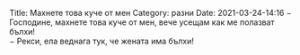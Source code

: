 Title: Махнете това куче от мен
Category: разни
Date: 2021-03-24-14:16
&minus; Господине, махнете това куче от мен, вече усещам как ме полазват бълхи!  
&minus; Рекси, ела веднага тук, че жената има бълхи!